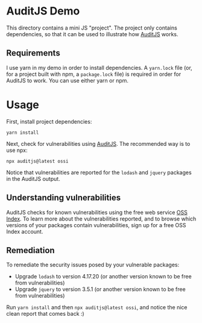 # AuditJS Demo

This directory contains a mini JS "project". The project only contains dependencies, so that it can be used to
 illustrate how [AuditJS](https://www.npmjs.com/package/auditjs) works.

## Requirements

I use yarn in my demo in order to install dependencies. A `yarn.lock` file (or, for a project built with npm, a
 `package.lock` file) is required in order for AuditJS to work. You can use either yarn or npm.
 
# Usage

First, install project dependencies:

`yarn install`

Next, check for vulnerabilities using [AuditJS](https://www.npmjs.com/package/auditjs). The recommended way is to use
 npx:
 
`npx auditjs@latest ossi`

Notice that vulnerabilities are reported for the `lodash` and `jquery` packages in the AuditJS output.

## Understanding vulnerabilities

AuditJS checks for known vulnerabilities using the free web service [OSS Index](https://ossindex.sonatype.org/). To
 learn more about the vulnerabilities reported, and to browse which versions of your packages contain vulnerabilities,
 sign up for a free OSS Index account.

## Remediation

To remediate the security issues posed by your vulnerable packages:

* Upgrade `lodash` to version 4.17.20 (or another version known to be free from vulnerabilities)
* Upgrade `jquery` to version 3.5.1 (or another version known to be free from vulnerabilities)

Run `yarn install` and then `npx auditjs@latest ossi`, and notice the nice clean report that comes back :)
